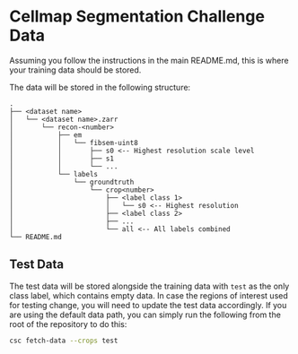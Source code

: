 # Cellmap Segmentation Challenge Data
Assuming you follow the instructions in the main README.md, this is where your training data should be stored. 

The data will be stored in the following structure:

```
.
├── <dataset name>
│   └── <dataset name>.zarr
│       └── recon-<number>
│           ├── em
│           │   └── fibsem-uint8
│           │       ├── s0 <-- Highest resolution scale level
│           │       ├── s1
│           │       └── ...
│           └── labels
│               └── groundtruth
│                   └── crop<number>
│                       ├── <label class 1>
│                       │   └── s0 <-- Highest resolution
│                       ├── <label class 2>
│                       ├── ...
│                       └── all <-- All labels combined
└── README.md
```

## Test Data
The test data will be stored alongside the training data with `test` as the only class label, which contains empty data. In case the regions of interest used for testing change, you will need to update the test data accordingly. If you are using the default data path, you can simply run the following from the root of the repository to do this:

```bash
csc fetch-data --crops test
```